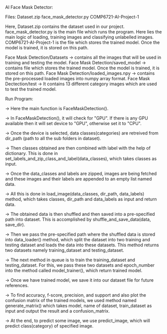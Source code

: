 AI Face Mask Detector:

Files:
Dataset.zip
face_mask_detector.py
COMP6721-AI-Project-1

Here,
 Dataset.zip contains the dataset used in our project.
 face_mask_detector.py is the main file which runs the program. Here lies the main logic of loading, training images and classifying unlabelled images.
 COMP6721-AI-Project-1 is the file which stores the trained model. Once the model is trained, it is stored on this path.

Face Mask Detection/Datasets -> contains all the images that will be used in training and testing the model.
Face Mask Detection/saved_model -> contains file which stores the trained model. Once the model is trained, it is stored on this path.
Face Mask Detection/loaded_images.npy -> contains the pre-processed loaded images into numpy array format.
Face Mask Dectection/test -> It contains 13 different category images which are used to test the trained model.

Run Program:

 -> Here the main function is FaceMaskDetection().

 -> In FaceMaskDetection(), it will check for "GPU". If there is any GPU available then it will set device to "GPU", otherwise set it to "CPU".

 -> Once the device is selected, data classes(categories) are retreived from dir_path (path to all the sub folders in dataset). 

 -> Then classes obtained are then combined with label with the help of dictionary. This is done in set_labels_and_zip_class_and_label(data_classes), 
    which takes classes as input.

 -> Once the data_classes and labels are zipped, images are being fetched and these images and their labels are appended to an empty list named data. 

 -> All this is done in load_image(data_classes, dir_path, data_labels) method, which takes classes, dir_path and data_labels as input and return data.

 -> The obtained data is then shuffled and then saved into a pre-specified path into dataset. This is accomplished by shuffle_and_save_data(data, save_dir).

 -> Then we pass the pre-specified path where the shuffled data is stored into data_loader() method, which split the dataset into 
    two training and testing dataset and loads the data into these datasets. This method returns two datasets namely training_dataset and testing_dataset.

 -> The next method in queue is to train the training_dataset and testing_dataset. For this, we pass these two datasets and epoch_number 
    into the method called model_trainer(), which return trained model.

 -> Once we have trained model, we save it into our dataset file for future references. 

 -> To find accuracy, f-score, precision, and support and also plot the confusion matrix of the trained models, we used method named generate_matrix() 
    which takes model, name of dataset, train_dataset as input and output the result and a confusion_matrix.

 -> At the end, to predict some image, we use predict_image, which will predict class(category) of specified image. 
 
  
